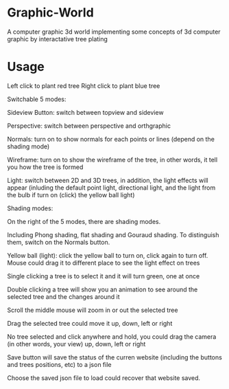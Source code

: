 # Graphic-World
 A computer graphic 3d world implementing some concepts of 3d computer graphic by interactative tree plating


# Usage

Left click to plant red tree
Right click to plant blue tree


Switchable 5 modes:

Sideview Button: switch between topview and sideview


Perspective: switch between perspective and orthgraphic


Normals: turn on to show normals for each points or lines (depend on the shading mode)


Wireframe: turn on to show the wireframe of the tree, in other words, it tell you how the tree is formed


Light: switch between 2D and 3D trees, in addition, the light effects will appear (inluding the default point light, directional light, and the light from the bulb if turn on (click) the yellow ball light) 



Shading modes:

On the right of the 5 modes, there are shading modes.


Including Phong shading, flat shading and Gouraud shading. To distinguish them, switch on the Normals button.



Yellow ball (light): 
click the yellow ball to turn on, click again to turn off.      
Mouse could drag it to different place to see the light effect on trees

Single clicking a tree is to select it and it will turn green, one at once

Double clicking a tree will show you an animation to see around the selected tree and the changes around it

Scroll the middle mouse will zoom in or out the selected tree

Drag the selected tree could move it up, down, left or right

No tree selected and click anywhere and hold, you could drag the camera (in other words, your view) up, down, left or right



Save button will save the status of the curren website (including the buttons and trees positions, etc) to a json file 


Choose the saved json file to load could recover that website saved.

